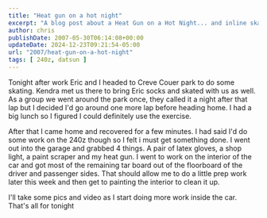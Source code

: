 ```yaml
---
title: "Heat gun on a hot night"
excerpt: "A blog post about a Heat Gun on a Hot Night... and inline skating. Some times you just need to entertain yourself."
author: chris
publishDate: 2007-05-30T06:14:08+00:00
updateDate: 2024-12-23T09:21:54-05:00
url: "2007/heat-gun-on-a-hot-night"
tags: [ 240z, datsun ]
---
```


Tonight after work Eric and I headed to Creve Couer park to do some skating. Kendra met us there to bring Eric socks and skated with us as well. As a group we went around the park once, they called it a night after that lap but I decided I'd go around one more lap before heading home. I had a big lunch so I figured I could definitely use the exercise.

After that I came home and recovered for a few minutes. I had said I'd do some work on the 240z though so I felt i must get something done. I went out into the garage and grabbed 4 things. A pair of latex gloves, a shop light, a paint scraper and my heat gun. I went to work on the interior of the car and got most of the remaining tar board out of the floorboard of the driver and passenger sides. That should allow me to do a little prep work later this week and then get to painting the interior to clean it up.

I'll take some pics and video as I start doing more work inside the car. That's all for tonight
